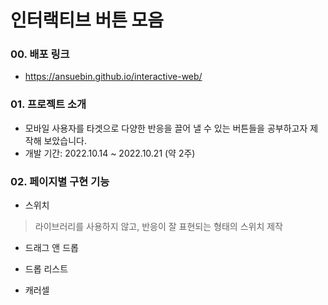 # 인터랙티브 버튼 모음

### 00. 배포 링크
- https://ansuebin.github.io/interactive-web/

### 01. 프로젝트 소개
- 모바일 사용자를 타겟으로 다양한 반응을 끌어 낼 수 있는 버튼들을 공부하고자 제작해 보았습니다. 
- 개발 기간: 2022.10.14 ~ 2022.10.21 (약 2주)

### 02. 페이지별 구현 기능
- 스위치
> 라이브러리를 사용하지 않고, 반응이 잘 표현되는 형태의 스위치 제작


- 드래그 앤 드롭
> 
- 드롭 리스트
>
- 캐러셀
>
